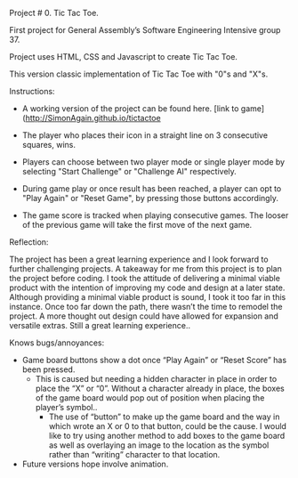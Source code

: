 Project # 0. Tic Tac Toe.

First project for General Assembly’s Software Engineering Intensive group 37.

Project uses HTML, CSS and Javascript to create Tic Tac Toe.

This version classic implementation of Tic Tac Toe with "0"s and "X"s.

Instructions:

* A working version of the project can be found here. [link to game](http://SimonAgain.github.io/tictactoe

* The player who places their icon in a straight line on 3 consecutive squares, wins.

* Players can choose between two player mode or single player mode by selecting "Start Challenge" or "Challenge AI" respectively.

* During game play or once result has been reached, a player can opt to "Play Again" or "Reset Game", by pressing those buttons accordingly.

* The game score is tracked when playing consecutive games. The looser of the previous game will take the first move of the next game.

Reflection:

The project has been a great learning experience and I look forward to further challenging projects. A takeaway for me from this project is to plan the project before coding. I took the attitude of delivering a minimal viable product with the intention of improving my code and design at a later state. Although providing a minimal viable product is sound, I took it too far in this instance. Once too far down the path, there wasn’t the time to remodel the project. A more thought out design could have allowed for expansion and versatile extras. Still a great learning experience..

Knows bugs/annoyances:
* Game board buttons show a dot once “Play Again” or “Reset Score” has been pressed.
    * This is caused but needing a hidden character in place in order to place the “X” or “0”. Without a character  already in place, the boxes of the game board would pop out of position when placing the player’s symbol..
	  * The use of “button” to make up the game board and the way in which wrote an X or 0 to that button, could be the cause. I would like to try using another method to add boxes to the game board as well as overlaying an image to the location as the symbol rather than “writing” character to that location.
* Future versions hope involve animation.
